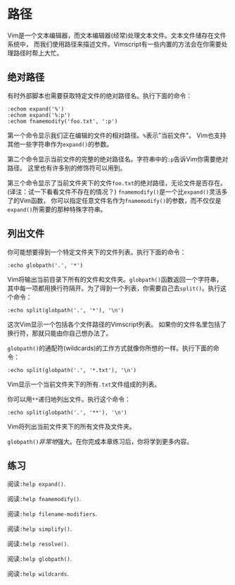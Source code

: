 # 路径

Vim是一个文本编辑器，而文本编辑器(经常)处理文本文件。文本文件储存在文件系统中， 而我们使用路径来描述文件。Vimscript有一些内置的方法会在你需要处理路径时帮上大忙。

## 绝对路径

有时外部脚本也需要获取特定文件的绝对路径名。执行下面的命令：

```
:echom expand('%')
:echom expand('%:p')
:echom fnamemodify('foo.txt', ':p')
```

第一个命令显示我们正在编辑的文件的相对路径。`%`表示"当前文件"。 Vim也支持其他一些字符串作为`expand()`的参数。

第二个命令显示当前文件的完整的绝对路径名。字符串中的`:p`告诉Vim你需要绝对路径。 这里也有许多别的修饰符可以用到。

第三个命令显示了当前文件夹下的文件`foo.txt`的绝对路径，无论文件是否存在。(译注：试一下看看文件不存在的情况？) `fnamemodify()`是一个比`expand()`灵活多了的Vim函数， 你可以指定任意文件名作为`fnamemodify()`的参数，而不仅仅是`expand()`所需要的那种特殊字符串。

## 列出文件

你可能想要得到一个特定文件夹下的文件列表。执行下面的命令：

```
:echo globpath('.', '*')
```

Vim将输出当前目录下所有的文件和文件夹。`globpath()`函数返回一个字符串， 其中每一项都用换行符隔开。为了得到一个列表，你需要自己去`split()`。执行这个命令：

```
:echo split(globpath('.', '*'), '\n')
```

这次Vim显示一个包括各个文件路径的Vimscript列表。 如果你的文件名里包括了换行符，那就只能由你自己想办法了。

`globpath()`的通配符(wildcards)的工作方式就像你所想的一样。执行下面的命令：

```
:echo split(globpath('.', '*.txt'), '\n')
```

Vim显示一个当前文件夹下的所有`.txt`文件组成的列表。

你可以用`**`递归地列出文件。执行这个命令：

```
:echo split(globpath('.', '**'), '\n')
```

Vim将列出当前文件夹下的所有文件及文件夹。

`globpath()`*非常地*强大。在你完成本章练习后，你将学到更多内容。

## 练习

阅读`:help expand()`.

阅读`:help fnamemodify()`.

阅读`:help filename-modifiers`.

阅读`:help simplify()`.

阅读`:help resolve()`.

阅读`:help globpath()`.

阅读`:help wildcards`.